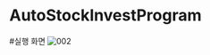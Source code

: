 # AutoStockInvestProgram

#실행 화면
![002](https://user-images.githubusercontent.com/37606666/75001614-427c4980-54a5-11ea-8581-2a10525e44c2.jpg)
